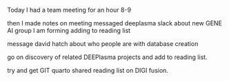 Today I had a team meeting for an hour 8-9

then I made notes on meeting
messaged deeplasma slack about new GENE AI group I am forming
adding to reading list

message david hatch about who people are with database creation

go on discovery of related DEEPlasma projects and add to reading list.

try and get GIT quarto shared reading list on DIGI fusion.